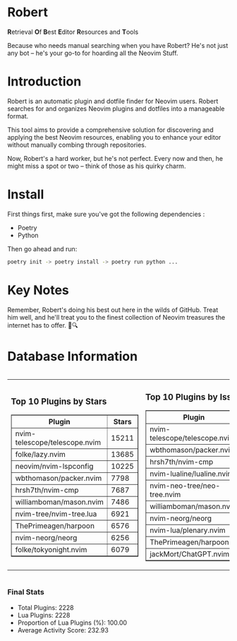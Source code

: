 # Robert

**R**etrieval
**O**f
**B**est
**E**ditor
**R**esources and
**T**ools

Because who needs manual searching when you have Robert?
He's not just any bot – he's your go-to for hoarding all the Neovim Stuff.

# Introduction
Robert is an automatic plugin and dotfile finder for Neovim users. Robert searches for and organizes Neovim plugins and dotfiles into a manageable format.

This tool aims to provide a comprehensive solution for discovering and applying the best Neovim resources, enabling you to enhance your editor without manually combing through repositories.

Now, Robert's a hard worker, but he's not perfect. Every now and then, he might miss a spot or two – think of those as his quirky charm. 

# Install
 First things first, make sure you've got the following dependencies :
  - Poetry 
  - Python 

Then go ahead and run:

```bash
poetry init -> poetry install -> poetry run python ...
```
# Key Notes

Remember, Robert's doing his best out here in the wilds of GitHub. Treat him well, and he'll treat you to the finest collection of Neovim treasures the internet has to offer. 🎩🔍


# Database Information

<div style='display:flex;flex-direction:row;justify-content:space-between;'><table><tr><td><h3>Top 10 Plugins by Stars</h3><table border="1"><tr><th>Plugin</th><th>Stars</th></tr><tr><td>nvim-telescope/telescope.nvim</td><td>15211</td></tr><tr><td>folke/lazy.nvim</td><td>13685</td></tr><tr><td>neovim/nvim-lspconfig</td><td>10225</td></tr><tr><td>wbthomason/packer.nvim</td><td>7798</td></tr><tr><td>hrsh7th/nvim-cmp</td><td>7687</td></tr><tr><td>williamboman/mason.nvim</td><td>7486</td></tr><tr><td>nvim-tree/nvim-tree.lua</td><td>6921</td></tr><tr><td>ThePrimeagen/harpoon</td><td>6576</td></tr><tr><td>nvim-neorg/neorg</td><td>6256</td></tr><tr><td>folke/tokyonight.nvim</td><td>6079</td></tr></table></td><td><h3>Top 10 Plugins by Issues</h3><table border="1"><tr><th>Plugin</th><th>Issues</th></tr><tr><td>nvim-telescope/telescope.nvim</td><td>353</td></tr><tr><td>wbthomason/packer.nvim</td><td>306</td></tr><tr><td>hrsh7th/nvim-cmp</td><td>266</td></tr><tr><td>nvim-lualine/lualine.nvim</td><td>218</td></tr><tr><td>nvim-neo-tree/neo-tree.nvim</td><td>212</td></tr><tr><td>williamboman/mason.nvim</td><td>179</td></tr><tr><td>nvim-neorg/neorg</td><td>160</td></tr><tr><td>nvim-lua/plenary.nvim</td><td>140</td></tr><tr><td>ThePrimeagen/harpoon</td><td>115</td></tr><tr><td>jackMort/ChatGPT.nvim</td><td>108</td></tr></table></td><td><h3>Top 10 Plugins by Forks</h3><table border="1"><tr><th>Plugin</th><th>Forks</th></tr><tr><td>neovim/nvim-lspconfig</td><td>2037</td></tr><tr><td>nvim-telescope/telescope.nvim</td><td>813</td></tr><tr><td>nvim-tree/nvim-tree.lua</td><td>603</td></tr><tr><td>nvim-lualine/lualine.nvim</td><td>460</td></tr><tr><td>folke/tokyonight.nvim</td><td>399</td></tr><tr><td>hrsh7th/nvim-cmp</td><td>381</td></tr><tr><td>ThePrimeagen/harpoon</td><td>360</td></tr><tr><td>folke/lazy.nvim</td><td>326</td></tr><tr><td>jackMort/ChatGPT.nvim</td><td>310</td></tr><tr><td>nvimdev/lspsaga.nvim</td><td>287</td></tr></table></td></tr></table></div>

### Final Stats
- Total Plugins: 2228
- Lua Plugins: 2228
- Proportion of Lua Plugins (%): 100.00
- Average Activity Score: 232.93
